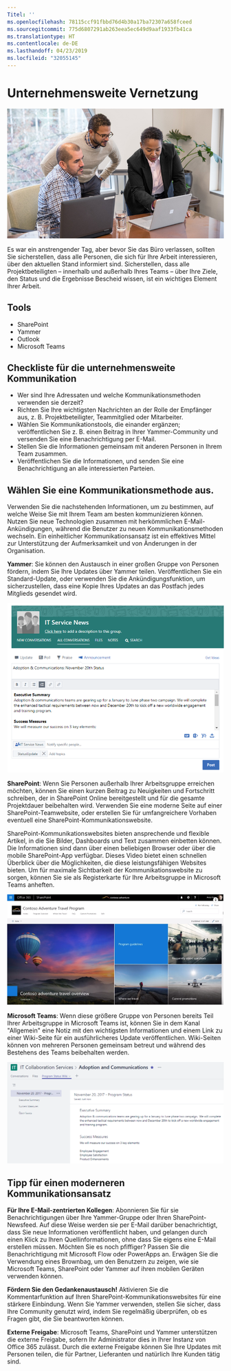 ```yaml
---
Titel: ''
ms.openlocfilehash: 78115ccf91fbbd76d4b30a17ba72307a658fceed
ms.sourcegitcommit: 775d6807291ab263eea5ec649d9aaf1933fb41ca
ms.translationtype: HT
ms.contentlocale: de-DE
ms.lasthandoff: 04/23/2019
ms.locfileid: "32055145"
---
```

# <a name="connecting-across-the-company"></a>Unternehmensweite Vernetzung

![Vernetzung (Bild)](media/ditl_crosscompany.png)

Es war ein anstrengender Tag, aber bevor Sie das Büro verlassen, sollten Sie sicherstellen, dass alle Personen, die sich für Ihre Arbeit interessieren, über den aktuellen Stand informiert sind. Sicherstellen, dass alle Projektbeteiligten – innerhalb und außerhalb Ihres Teams – über Ihre Ziele, den Status und die Ergebnisse Bescheid wissen, ist ein wichtiges Element Ihrer Arbeit.  

## <a name="tools"></a>Tools
- SharePoint
- Yammer
- Outlook
- Microsoft Teams 

## <a name="checklist-for-communicating-across-the-company"></a>Checkliste für die unternehmensweite Kommunikation
- Wer sind Ihre Adressaten und welche Kommunikationsmethoden verwenden sie derzeit?
- Richten Sie Ihre wichtigsten Nachrichten an der Rolle der Empfänger aus, z. B. Projektbeteiligter, Teammitglied oder Mitarbeiter.
- Wählen Sie Kommunikationstools, die einander ergänzen; veröffentlichen Sie z. B. einen Beitrag in Ihrer Yammer-Community und versenden Sie eine Benachrichtigung per E-Mail. 
- Stellen Sie die Informationen gemeinsam mit anderen Personen in Ihrem Team zusammen.
- Veröffentlichen Sie die Informationen, und senden Sie eine Benachrichtigung an alle interessierten Parteien. 
 
## <a name="select-your-communication-method"></a>Wählen Sie eine Kommunikationsmethode aus.
Verwenden Sie die nachstehenden Informationen, um zu bestimmen, auf welche Weise Sie mit Ihrem Team am besten kommunizieren können. Nutzen Sie neue Technologien zusammen mit herkömmlichen E-Mail-Ankündigungen, während die Benutzer zu neuen Kommunikationsmethoden wechseln. Ein einheitlicher Kommunikationsansatz ist ein effektives Mittel zur Unterstützung der Aufmerksamkeit und von Änderungen in der Organisation. 

**Yammer**: Sie können den Austausch in einer großen Gruppe von Personen fördern, indem Sie Ihre Updates über Yammer teilen. Veröffentlichen Sie ein Standard-Update, oder verwenden Sie die Ankündigungsfunktion, um sicherzustellen, dass eine Kopie Ihres Updates an das Postfach jedes Mitglieds gesendet wird. 

![Beiträge in sozialen Netzwerken](media/ditl_IT-Service-News.png)

**SharePoint**: Wenn Sie Personen außerhalb Ihrer Arbeitsgruppe erreichen möchten, können Sie einen kurzen Beitrag zu Neuigkeiten und Fortschritt schreiben, der in SharePoint Online bereitgestellt und für die gesamte Projektdauer beibehalten wird. Verwenden Sie eine moderne Seite auf einer SharePoint-Teamwebsite, oder erstellen Sie für umfangreichere Vorhaben eventuell eine SharePoint-Kommunikationswebsite. 

SharePoint-Kommunikationswebsites bieten ansprechende und flexible Artikel, in die Sie Bilder, Dashboards und Text zusammen einbetten können. Die Informationen sind dann über einen beliebigen Browser oder über die mobile SharePoint-App verfügbar. Dieses Video bietet einen schnellen Überblick über die Möglichkeiten, die diese leistungsfähigen Websites bieten. Um für maximale Sichtbarkeit der Kommunikationswebsite zu sorgen, können Sie sie als Registerkarte für Ihre Arbeitsgruppe in Microsoft Teams anheften.

![Beispiel einer Kommunikationswebsite in SharePoint Online](media/ditl_Comm-Site.png)

**Microsoft Teams**: Wenn diese größere Gruppe von Personen bereits Teil Ihrer Arbeitsgruppe in Microsoft Teams ist, können Sie in dem Kanal "Allgemein" eine Notiz mit den wichtigsten Informationen und einem Link zu einer Wiki-Seite für ein ausführlicheres Update veröffentlichen.  Wiki-Seiten können von mehreren Personen gemeinsam betreut und während des Bestehens des Teams beibehalten werden. 

![Screenshot einer Wiki-Seite in Microsoft Teams](media/ditl_Teams-Wiki.png)

## <a name="tip-to-modernize-your-communication"></a>Tipp für einen moderneren Kommunikationsansatz

**Für Ihre E-Mail-zentrierten Kollegen**: Abonnieren Sie für sie Benachrichtigungen über Ihre Yammer-Gruppe oder Ihren SharePoint-Newsfeed.  Auf diese Weise werden sie per E-Mail darüber benachrichtigt, dass Sie neue Informationen veröffentlicht haben, und gelangen durch einen Klick zu Ihren Quellinformationen, ohne dass Sie eigens eine E-Mail erstellen müssen.  Möchten Sie es noch pfiffiger?  Passen Sie die Benachrichtigung mit Microsoft Flow oder PowerApps an. Erwägen Sie die Verwendung eines Brownbag, um den Benutzern zu zeigen, wie sie Microsoft Teams, SharePoint oder Yammer auf ihren mobilen Geräten verwenden können. 

**Fördern Sie den Gedankenaustausch!** Aktivieren Sie die Kommentarfunktion auf Ihren SharePoint-Kommunikationswebsites für eine stärkere Einbindung.  Wenn Sie Yammer verwenden, stellen Sie sicher, dass Ihre Community genutzt wird, indem Sie regelmäßig überprüfen, ob es Fragen gibt, die Sie beantworten können. 

**Externe Freigabe**: Microsoft Teams, SharePoint und Yammer unterstützen die externe Freigabe, sofern Ihr Administrator dies in Ihrer Instanz von Office 365 zulässt.  Durch die externe Freigabe können Sie Ihre Updates mit Personen teilen, die für Partner, Lieferanten und natürlich Ihre Kunden tätig sind.